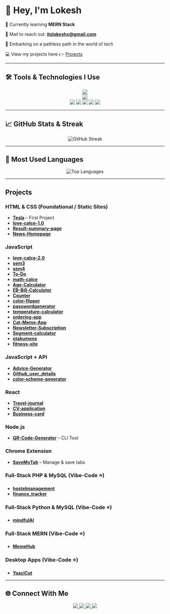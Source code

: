 # 👋 Hey, I'm Lokesh

🌱 Currently learning **MERN Stack**

📩 Mail to reach out: **[itslokeshx@gmail.com](mailto:itslokeshx@gmail.com)**

🌌 Embarking on a pathless path in the world of tech

💻 View my projects here 👉 [Projects](#projects)

---

## 🛠️ Tools & Technologies I Use

<p align="center">
  <!-- Core Languages & Frameworks -->
  <img src="https://skillicons.dev/icons?i=html,css,javascript,react,typescript,nodejs,express,bootstrap,mysql,mongodb,git,github,python,json" />
  <br/>
  <!-- Tools & Platforms -->
  <img src="https://skillicons.dev/icons?i=vscode,replit,vercel" />
  <br/>
  <!-- Extra (badges where skillicons not available) -->
  <img src="https://img.shields.io/badge/Cloudinary-3448C5?style=for-the-badge&logo=cloudinary&logoColor=white" />
  <img src="https://img.shields.io/badge/Render-46E3B7?style=for-the-badge&logo=render&logoColor=white" />
  <img src="https://img.shields.io/badge/GitHub%20Copilot-000?style=for-the-badge&logo=githubcopilot&logoColor=white" />
  <img src="https://img.shields.io/badge/Cursor%20AI-5A45FF?style=for-the-badge&logoColor=white" />
  <img src="https://img.shields.io/badge/REST%20API-02569B?style=for-the-badge&logo=rest&logoColor=white" />
</p>

---

## 📈 GitHub Stats & Streak

<p align="center">
  <img src="https://github-readme-streak-stats.herokuapp.com/?user=itslokeshx&theme=tokyonight" alt="GitHub Streak" />
</p>

---

## 📌 Most Used Languages

<p align="center">
  <img src="https://github-readme-stats.vercel.app/api/top-langs/?username=itslokeshx&layout=compact&theme=tokyonight&hide_border=true" alt="Top Languages" />
</p>

---

## Projects

### HTML & CSS (Foundational / Static Sites)

* [**Tesla**](https://github.com/itslokeshx/Tesla) – First Project
* [**love-calce-1.0**](https://github.com/itslokeshx/love-calce-1.0)
* [**Result-summary-page**](https://github.com/itslokeshx/Result-summary-page)
* [**News-Homepage**](https://github.com/itslokeshx/News-Homepage)

### JavaScript

* [**love-calce-2.0**](https://github.com/itslokeshx/love-calce-2.0)
* [**sem3**](https://github.com/itslokeshx/sem3)
* [**sem4**](https://github.com/itslokeshx/sem4)
* [**To-Do**](https://github.com/itslokeshx/To-Do)
* [**math-calce**](https://github.com/itslokeshx/math-calce)
* [**Age-Calculator**](https://github.com/itslokeshx/Age-Calculator)
* [**EB-Bill-Calculator**](https://github.com/itslokeshx/EB-Bill-Calculator)
* [**Counter**](https://github.com/itslokeshx/counter)
* [**color-flipper**](https://github.com/itslokeshx/color-flipper)
* [**passwordgenerator**](https://github.com/itslokeshx/passwordgenerator)
* [**temperature-calculator**](https://github.com/itslokeshx/temperature-calculator)
* [**ordering-app**](https://github.com/itslokeshx/ordering-app)
* [**Cat-Meme-App**](https://github.com/itslokeshx/Cat-Meme-App)
* [**Newsletter-Subscription**](https://github.com/itslokeshx/Newsletter-Subscription)
* [**Segment-calculator**](https://github.com/itslokeshx/Segment-calculator)
* [**otakumens**](https://github.com/itslokeshx/otakumens)
* [**fitness-site**](https://github.com/itslokeshx/fitness-site)

### JavaScript + API

* [**Advice-Generator**](https://github.com/itslokeshx/Advice-Generator)
* [**Github\_user\_details**](https://github.com/itslokeshx/Github_user_details)
* [**color-scheme-generator**](https://github.com/itslokeshx/color-scheme-generator)

### React

* [**Travel-journal**](https://github.com/itslokeshx/Travel-journal)
* [**CV-application**](https://github.com/itslokeshx/CV-application)
* [**Business-card**](https://github.com/itslokeshx/Business-card)

### Node.js

* [**QR-Code-Generator**](https://github.com/itslokeshx/QR-Code-Generator) – CLI Tool

### Chrome Extension

* [**SaveMyTab**](https://github.com/itslokeshx/SaveMyTab) – Manage & save tabs

### Full-Stack PHP & MySQL (Vibe-Code ⭐)

* [**hostelmanagement**](https://github.com/itslokeshx/hostelmanagement)
* [**finance\_tracker**](https://github.com/itslokeshx/finance_tracker)

### Full-Stack Python & MySQL (Vibe-Code ⭐)

* [**mindfulAI**](https://github.com/itslokeshx/mindfulAI) 

### Full-Stack MERN (Vibe-Code ⭐)

* [**MemeHub**](https://github.com/itslokeshx/MemeHub)

### Desktop Apps (Vibe-Code ⭐)

* [**YaaziCut**](https://github.com/itslokeshx/YaaziCut)

---

## 🌐 Connect With Me

<p align="center">
  <a href="https://www.linkedin.com/in/itslokeshx/">
    <img src="https://img.shields.io/badge/LinkedIn-0A66C2?style=for-the-badge&logo=linkedin&logoColor=white" />
  </a>
  <a href="https://www.instagram.com/itslokeshx">
    <img src="https://img.shields.io/badge/Instagram-E4405F?style=for-the-badge&logo=instagram&logoColor=white" />
  </a>
  <a href="https://x.com/itslokeshx">
    <img src="https://img.shields.io/badge/X-000000?style=for-the-badge&logo=x&logoColor=white" />
  </a>
  <a href="mailto:itslokeshx@gmail.com">
    <img src="https://img.shields.io/badge/Email-D14836?style=for-the-badge&logo=gmail&logoColor=white" />
  </a>
</p>

